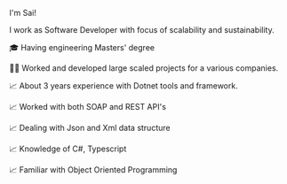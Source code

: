 I'm Sai!

I work as Software Developer with focus of scalability and sustainability.

🎓 Having engineering Masters' degree

👨‍🏫 Worked and developed large scaled projects for a various companies.

📈 About 3 years experience with Dotnet tools and framework.

📈 Worked with both SOAP and REST API's

📈 Dealing with Json and Xml data structure

📈 Knowledge of C#, Typescript

📈 Familiar with Object Oriented Programming
